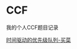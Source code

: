 # CCF
我的个人CCF题目记录


<p><a href="https://github.com/LiShengAlone/CCF/blob/master/%E4%B9%B0%E8%8F%9C(201809-2)">时间驱动的优先级队列-买菜</a> </p>
